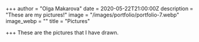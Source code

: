 +++
author = "Olga Makarova"
date = 2020-05-22T21:00:00Z
description = "These are my pictures!"
image = "/images/portfolio/portfolio-7.webp"
image_webp = ""
title = "Pictures"

+++
These are the pictures that I have drawn.
